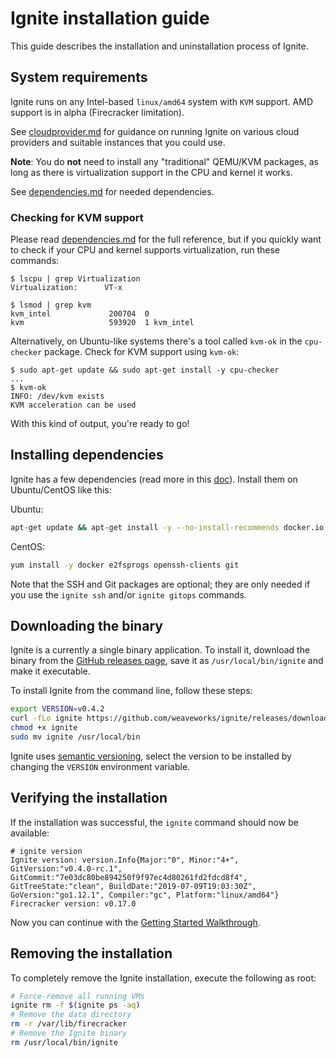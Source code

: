 # Ignite installation guide

This guide describes the installation and uninstallation process of Ignite.

## System requirements

Ignite runs on any Intel-based `linux/amd64` system with `KVM` support.
AMD support is in alpha (Firecracker limitation).

See [cloudprovider.md](cloudprovider.md) for guidance on running Ignite on various cloud providers and suitable instances that you could use.

**Note**: You do **not** need to install any "traditional" QEMU/KVM packages, as long as
there is virtualization support in the CPU and kernel it works. 

See [dependencies.md](dependencies.md) for needed dependencies.

### Checking for KVM support

Please read [dependencies.md](dependencies.md) for the full reference, but if you quickly want
to check if your CPU and kernel supports virtualization, run these commands:

```console
$ lscpu | grep Virtualization
Virtualization:      VT-x

$ lsmod | grep kvm
kvm_intel             200704  0
kvm                   593920  1 kvm_intel
```

Alternatively, on Ubuntu-like systems there's a tool called `kvm-ok` in the `cpu-checker` package.
Check for KVM support using `kvm-ok`:

```console
$ sudo apt-get update && sudo apt-get install -y cpu-checker
...
$ kvm-ok
INFO: /dev/kvm exists
KVM acceleration can be used
```

With this kind of output, you're ready to go!

## Installing dependencies

Ignite has a few dependencies (read more in this [doc](dependencies.md)).
Install them on Ubuntu/CentOS like this:

Ubuntu:

```bash
apt-get update && apt-get install -y --no-install-recommends docker.io dmsetup openssh-client git binutils
```

CentOS:

```bash
yum install -y docker e2fsprogs openssh-clients git
```

Note that the SSH and Git packages are optional; they are only needed if you use
the `ignite ssh` and/or `ignite gitops` commands.

## Downloading the binary

Ignite is a currently a single binary application. To install it,
download the binary from the [GitHub releases page](https://github.com/weaveworks/ignite/releases),
save it as `/usr/local/bin/ignite` and make it executable.

To install Ignite from the command line, follow these steps:

```bash
export VERSION=v0.4.2
curl -fLo ignite https://github.com/weaveworks/ignite/releases/download/${VERSION}/ignite
chmod +x ignite
sudo mv ignite /usr/local/bin
```

Ignite uses [semantic versioning](https://semver.org), select the version to be installed
by changing the `VERSION` environment variable.

## Verifying the installation

If the installation was successful, the `ignite` command should now be available:

```
# ignite version
Ignite version: version.Info{Major:"0", Minor:"4+", GitVersion:"v0.4.0-rc.1", GitCommit:"7e03dc80be894250f9f97ec4d80261fd2fdcd8f4", GitTreeState:"clean", BuildDate:"2019-07-09T19:03:30Z", GoVersion:"go1.12.1", Compiler:"gc", Platform:"linux/amd64"}
Firecracker version: v0.17.0
```

Now you can continue with the [Getting Started Walkthrough](usage.md).

## Removing the installation

To completely remove the Ignite installation, execute the following as root:

```bash
# Force-remove all running VMs
ignite rm -f $(ignite ps -aq)
# Remove the data directory
rm -r /var/lib/firecracker
# Remove the Ignite binary
rm /usr/local/bin/ignite
```
